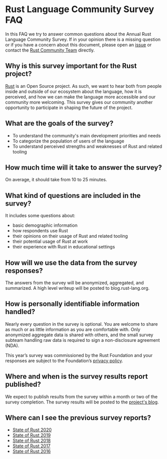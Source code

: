 # Rust Language Community Survey FAQ

In this FAQ we try to answer common questions about the Annual Rust Language Community Survey. If in your opinion there is a missing question or if you have a concern about this document, please open an [issue](https://github.com/rust-lang/surveys/issues/new) or contact the [Rust Community Team](mailto:community-team@rust-lang.org) directly.

## Why is this survey important for the Rust project?

[Rust](https://rust-lang.org) is an Open Source project. As such, we want to hear both from people inside and outside of our ecosystem about the language, how it is perceived, and how we can make the language more accessible and our community more welcoming. This survey gives our community another opportunity to participate in shaping the future of the project. 

## What are the goals of the survey?

- To understand the community's main development priorities and needs
- To categorize the population of users of the language
- To understand perceived strengths and weaknesses of Rust and related tooling

## How much time will it take to answer the survey?

On average, it should take from 10 to 25 minutes.

## What kind of questions are included in the survey?

It includes some questions about:

- basic demographic information
- how respondents use Rust
- their opinions on their usage of Rust and related tooling 
- their potential usage of Rust at work
- their experience with Rust in educational settings

## How will we use the data from the survey responses?

The answers from the survey will be anonymized, aggregated, and summarized. A high level writeup will be posted to blog.rust-lang.org.

## How is personally identifiable information handled?

Nearly every question in the survey is optional. You are welcome to share as much or as little information as you are comfortable with. Only anonymized aggregate data is shared with others, and the small survey subteam handling raw data is required to sign a non-disclosure agreement (NDA).

This year’s survey was commissioned by the Rust Foundation and your responses are subject to the Foundation’s [privacy policy](https://foundation.rust-lang.org/policies/privacy-policy).

## Where and when is the survey results report published?

We expect to publish results from the survey within a month or two of the survey completion. The survey results will be posted to the [project's blog](https://blog.rust-lang.org).

## Where can I see the previous survey reports?

- [State of Rust 2020](https://blog.rust-lang.org/2020/12/16/rust-survey-2020.html)
- [State of Rust 2019](https://blog.rust-lang.org/2020/04/17/Rust-survey-2019.html)
- [State of Rust 2018](https://blog.rust-lang.org/2018/11/27/Rust-survey-2018.html)
- [State of Rust 2017](https://blog.rust-lang.org/2017/09/05/Rust-2017-Survey-Results.html)
- [State of Rust 2016](https://blog.rust-lang.org/2016/06/30/State-of-Rust-Survey-2016.html)
